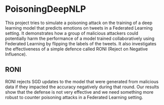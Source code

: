 # PoisoningDeepNLP

This project tries to simulate a poisoning attack on the training of a deep learning model that predicts emotions on tweets in a Federated Learning setting. 
It demonstrates how a group of malicious attackers could potentially harm the performance of a model trained collaboratively using Federated Learning by flipping the labels of the tweets. 
It also investigates the effectiveness of a simple defence called RONI (Reject on Negative Influence). 

## RONI

RONI rejects SGD updates to the model that were generated from malicious data if they impacted the accuracy negatively during that round. 
Our results show that the defense is not very effective and we need something more robust to counter poisoning attacks in a Federated Learning setting.
